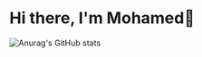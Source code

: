# Hi there, I'm Mohamed👋
![Anurag's GitHub stats](https://github-readme-stats.vercel.app/api?username=lazrekm&show_icons=true&theme=radical)


